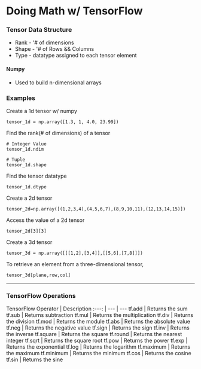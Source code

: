 # Doing Math w/ TensorFlow

### Tensor Data Structure

 - Rank  - '# of dimensions
 - Shape - '# of Rows && Columns
 - Type  - datatype assigned to each tensor element 

#### Numpy
 - Used to build n-dimensional arrays

### Examples

Create a 1d tensor w/ numpy
```
tensor_1d = np.array([1.3, 1, 4.0, 23.99])
```
Find the rank(# of dimensions) of a tensor
```
# Integer Value
tensor_1d.ndim 

# Tuple
tensor_1d.shape 
```

Find the tensor datatype
```
tensor_1d.dtype 
```
Create a 2d tensor
```
tensor_2d=np.array([(1,2,3,4),(4,5,6,7),(8,9,10,11),(12,13,14,15)]) 
```
Access the value of a 2d tensor
```
tensor_2d[3][3] 
```
Create a 3d tensor
```
tensor_3d = np.array([[[1,2],[3,4]],[[5,6],[7,8]]]) 
```

To retrieve an element from a three-dimensional tensor,
```
tensor_3d[plane,row,col]
```



----------------------

### TensorFlow Operations

TensorFlow Operator | Description
:---: | --- | ---
tf.add | Returns the sum
tf.sub | Returns subtraction
tf.mul | Returns the multiplication
tf.div | Returns the division
tf.mod | Returns the module
tf.abs | Returns the absolute value
tf.neg | Returns the negative value
tf.sign | Returns the sign
tf.inv | Returns the inverse
tf.square | Returns the square
tf.round | Returns the nearest integer
tf.sqrt | Returns the square root
tf.pow | Returns the power
tf.exp | Returns the exponential
tf.log | Returns the logarithm
tf.maximum | Returns the maximum
tf.minimum | Returns the minimum
tf.cos | Returns the cosine
tf.sin | Returns the sine
